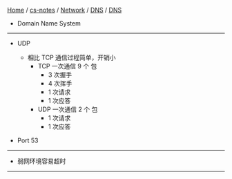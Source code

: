 [Home](https://mengxianbin.github.io) /
[cs-notes](https://mengxianbin.github.io/cs-notes/site) /
[Network](https://mengxianbin.github.io/cs-notes/site/Network) /
[DNS](https://mengxianbin.github.io/cs-notes/site/Network/DNS) /
[DNS](https://mengxianbin.github.io/cs-notes/site/Network/DNS/DNS)

* Domain Name System

---

* UDP
    * 相比 TCP 通信过程简单，开销小
        * TCP 一次通信 9 个 包
            * 3 次握手
            * 4 次挥手
            * 1 次请求
            * 1 次应答
        * UDP 一次通信 2 个 包
            * 1 次请求
            * 1 次应答

* Port 53

---

* 弱网环境容易超时

---
